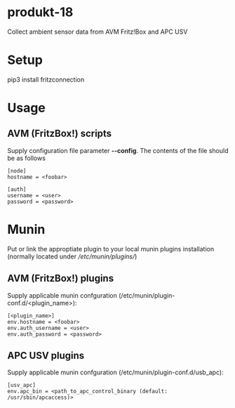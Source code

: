 # produkt-18

Collect ambient sensor data from AVM Fritz!Box and APC USV

# Setup

pip3 install fritzconnection

# Usage

## AVM (FritzBox!) scripts

Supply configuration file parameter **--config**. The contents of the file should be as follows

    [node]
    hostname = <foobar>

    [auth]
    username = <user>
    password = <password>

# Munin

Put or link the approptiate plugin to your local munin plugins installation (normally located under */etc/munin/plugins/*)

## AVM (FritzBox!) plugins

Supply applicable munin confguration (/etc/munin/plugin-conf.d/<plugin_name>):

    [<plugin_name>]
    env.hostname = <foobar>
    env.auth_username = <user>
    env.auth_password = <password>

## APC USV plugins

Supply applicable munin confguration (/etc/munin/plugin-conf.d/usb_apc):

    [usv_apc]
    env.apc_bin = <path_to_apc_control_binary (default: /usr/sbin/apcaccess)>
